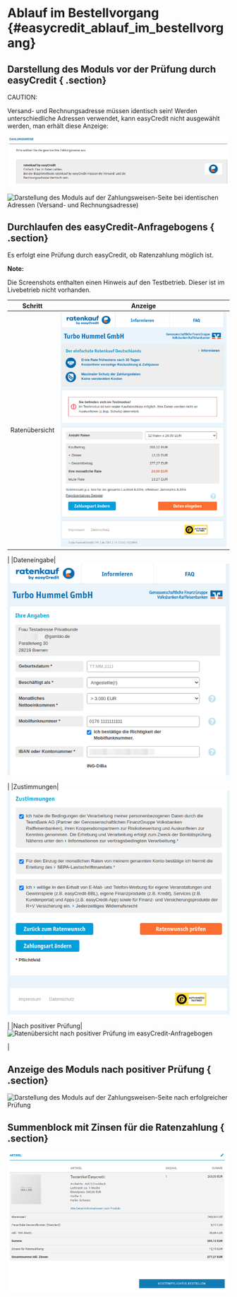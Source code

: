 # Ablauf im Bestellvorgang {#easycredit_ablauf_im_bestellvorgang}

## Darstellung des Moduls vor der Prüfung durch easyCredit { .section}

CAUTION:

Versand- und Rechnungsadresse müssen identisch sein! Werden unterschiedliche Adressen verwendet, kann easyCredit nicht ausgewählt werden, man erhält diese Anzeige:

![](Bilder/easycredit/ec-2020-09-10_010.png "Anzeige bei abweichender Versand- und Rechnungsadresse")

![](Bilder/easycredit/ec-2020-09-10_011.png "Darstellung des Moduls auf der Zahlungsweisen-Seite bei
        identischen Adressen (Versand- und Rechnungsadresse)")

## Durchlaufen des easyCredit-Anfragebogens { .section}

Es erfolgt eine Prüfung durch easyCredit, ob Ratenzahlung möglich ist.

**Note:**

Die Screenshots enthalten einen Hinweis auf den Testbetrieb. Dieser ist im Livebetrieb nicht vorhanden.

|Schritt|Anzeige|
|-------|-------|
|Ratenübersicht|![](Bilder/easycredit/ec-2020-09-10_012.png "Ratenübersicht im easyCredit-Anfragebogen")

|
|Dateneingabe|![](Bilder/easycredit/ec-2020-09-10_013.png "Dateneingabe im easyCredit-Anfragebogen")

|
|Zustimmungen|![](Bilder/easycredit/ec-2020-09-10_014.png "Zustimmungen im easyCredit-Anfragebogen")

|
|Nach positiver Prüfung|![](Bilder/easycredit/ec-2020-09-10_015.png "Ratenübersicht nach positiver Prüfung im
                  easyCredit-Anfragebogen")

|

## Anzeige des Moduls nach positiver Prüfung { .section}

![](Bilder/easycredit/ec-2020-09-10_016.png "Darstellung des Moduls auf der Zahlungsweisen-Seite nach
        erfolgreicher Prüfung ")

## Summenblock mit Zinsen für die Ratenzahlung { .section}

![](Bilder/easycredit/ec-2020-09-10_017.png "Anzeige des Summenblocks in der Bestellzusammenfassung")



